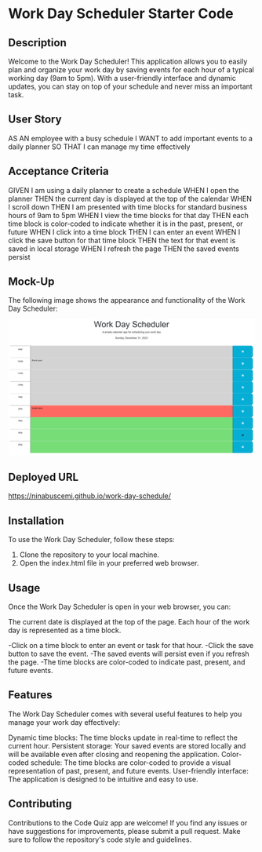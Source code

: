 # Work Day Scheduler Starter Code

## Description
Welcome to the Work Day Scheduler! This application allows you to easily plan and organize your work day by saving events for each hour of a typical working day (9am to 5pm). With a user-friendly interface and dynamic updates, you can stay on top of your schedule and never miss an important task.

## User Story

AS AN employee with a busy schedule
I WANT to add important events to a daily planner
SO THAT I can manage my time effectively


## Acceptance Criteria

GIVEN I am using a daily planner to create a schedule
WHEN I open the planner
THEN the current day is displayed at the top of the calendar
WHEN I scroll down
THEN I am presented with time blocks for standard business hours of 9am to 5pm
WHEN I view the time blocks for that day
THEN each time block is color-coded to indicate whether it is in the past, present, or future
WHEN I click into a time block
THEN I can enter an event
WHEN I click the save button for that time block
THEN the text for that event is saved in local storage
WHEN I refresh the page
THEN the saved events persist

## Mock-Up
The following image shows the appearance and functionality of the Work Day Scheduler: 

!["This website displays the tasks for the work day scheduler."](./Assests/images/work-day-scheduler.png)

## Deployed URL

https://ninabuscemi.github.io/work-day-schedule/

## Installation

To use the Work Day Scheduler, follow these steps:
1. Clone the repository to your local machine.
2. Open the index.html file in your preferred web browser.

## Usage

Once the Work Day Scheduler is open in your web browser, you can:

The current date is displayed at the top of the page.
Each hour of the work day is represented as a time block.

-Click on a time block to enter an event or task for that hour.
-Click the save button to save the event.
-The saved events will persist even if you refresh the page.
-The time blocks are color-coded to indicate past, present, and future events.

## Features

The Work Day Scheduler comes with several useful features to help you manage your work day effectively:

Dynamic time blocks: The time blocks update in real-time to reflect the current hour.
Persistent storage: Your saved events are stored locally and will be available even after closing and reopening the application.
Color-coded schedule: The time blocks are color-coded to provide a visual representation of past, present, and future events.
User-friendly interface: The application is designed to be intuitive and easy to use.

## Contributing

Contributions to the Code Quiz app are welcome! If you find any issues or have suggestions for improvements, please submit a pull request. Make sure to follow the repository's code style and guidelines.